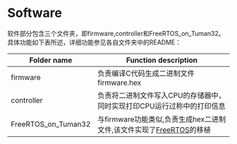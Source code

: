 # Software
软件部分包含三个文件夹，即firmware,controller和FreeRTOS_on_Tuman32。具体功能如下表所述，详细功能参见各自文件夹中的README：

| Folder name | Function description |
|-------------|----------------------|
| firmware    | 负责编译C代码生成二进制文件firmware.hex|
| controller  | 负责将二进制文件写入CPU的存储器中，同时实现打印CPU运行过称中的打印信息 |
| FreeRTOS_on_Tuman32  | 与firmware功能类似,负责生成hex二进制文件,该文件实现了[FreeRTOS](https://www.freertos.org/)的移植 |
